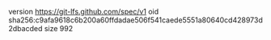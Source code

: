 version https://git-lfs.github.com/spec/v1
oid sha256:c9afa9618c6b200a60ffdadae506f541caede5551a80640cd428973d2dbacded
size 992
